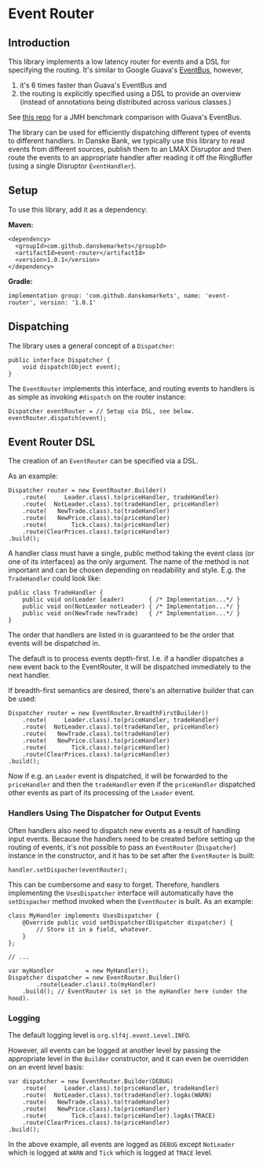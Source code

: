 # Event Router

## Introduction

This library implements a low latency router for events and a DSL for specifying the routing.
It's similar to Google Guava's [EventBus](https://github.com/google/guava/wiki/EventBusExplained), however,

1. it's 6 times faster than Guava's EventBus and
2. the routing is explicitly specified using a DSL to provide an overview (instead of annotations being distributed across various classes.)

See [this repo](https://github.com/danskemarkets/jmh-event-router) for a JMH benchmark comparison with Guava's EventBus.

The library can be used for efficiently dispatching different types of events to different handlers. In Danske Bank, we 
typically use this library to read events from different sources, publish them to an LMAX Disruptor and then route the
events to an appropriate handler after reading it off the RingBuffer (using a single Disruptor `EventHandler`).

## Setup

To use this library, add it as a dependency:

**Maven:**

    <dependency>
      <groupId>com.github.danskemarkets</groupId>
      <artifactId>event-router</artifactId>
      <version>1.0.1</version>
    </dependency>

**Gradle:**

    implementation group: 'com.github.danskemarkets', name: 'event-router', version: '1.0.1'

## Dispatching

The library uses a general concept of a `Dispatcher`:

    public interface Dispatcher {
        void dispatch(Object event);
    }

The `EventRouter` implements this interface, and routing events to handlers is as simple as invoking `#dispatch`
on the router instance:

    Dispatcher eventRouter = // Setup via DSL, see below.
    eventRouter.dispatch(event);

## Event Router DSL

The creation of an `EventRouter` can be specified via a DSL.

As an example:

    Dispatcher router = new EventRouter.Builder()
        .route(     Leader.class).to(priceHandler, tradeHandler)
        .route(  NotLeader.class).to(tradeHandler, priceHandler)
        .route(   NewTrade.class).to(tradeHandler)
        .route(   NewPrice.class).to(priceHandler)
        .route(       Tick.class).to(priceHandler)
        .route(ClearPrices.class).to(priceHandler)
    .build();

A handler class must have a single, public method taking the event class (or one of its interfaces) as the only argument.
The name of the method is not important and can be chosen depending on readability and style. E.g. the `TradeHandler` could
look like:

    public class TradeHandler {
        public void on(Leader leader)       { /* Implementation...*/ }
        public void on(NotLeader notLeader) { /* Implementation...*/ }
        public void on(NewTrade newTrade)   { /* Implementation...*/ }
    }

The order that handlers are listed in is guaranteed to be the order that events will be dispatched in.

The default is to process events depth-first. I.e. if a handler dispatches a new event back to the EventRouter, it will
be dispatched immediately to the next handler.

If breadth-first semantics are desired, there's an alternative builder that can be used:

    Dispatcher router = new EventRouter.BreadthFirstBuilder()
        .route(     Leader.class).to(priceHandler, tradeHandler)
        .route(  NotLeader.class).to(tradeHandler, priceHandler)
        .route(   NewTrade.class).to(tradeHandler)
        .route(   NewPrice.class).to(priceHandler)
        .route(       Tick.class).to(priceHandler)
        .route(ClearPrices.class).to(priceHandler)
    .build();

Now if e.g. an `Leader` event is dispatched, it will be forwarded to the `priceHandler` and then the `tradeHandler` even
if the `priceHandler` dispatched other events as part of its processing of the `Leader` event.

### Handlers Using The Dispatcher for Output Events

Often handlers also need to dispatch new events as a result of handling input events.
Because the handlers need to be created before setting up the routing of events, it's not possible to pass an
`EventRouter` (`Dispatcher`) instance in the constructor, and it has to be set after the `EventRouter` is built:

    handler.setDispacher(eventRouter);

This can be cumbersome and easy to forget. Therefore, handlers implementing the `UsesDispatcher` interface will
automatically have the `setDispacher` method invoked when the `EventRouter` is built. As an example:

    class MyHandler implements UsesDispatcher {
        @Override public void setDispatcher(Dispatcher dispatcher) {
            // Store it in a field, whatever.
        }
    };

    // ...

    var myHandler         = new MyHandler();
    Dispatcher dispatcher = new EventRouter.Builder()
            .route(Leader.class).to(myHandler)
        .build(); // EventRouter is set in the myHandler here (under the hood).

### Logging

The default logging level is `org.slf4j.event.Level.INFO`.

However, all events can be logged at another level by passing the appropriate level in the `Builder` constructor, and
it can even be overridden on an event level basis:

    var dispatcher = new EventRouter.Builder(DEBUG)
        .route(     Leader.class).to(priceHandler, tradeHandler)
        .route(  NotLeader.class).to(tradeHandler).logAs(WARN)
        .route(   NewTrade.class).to(tradeHandler)
        .route(   NewPrice.class).to(priceHandler)
        .route(       Tick.class).to(priceHandler).logAs(TRACE)
        .route(ClearPrices.class).to(priceHandler)
    .build();

In the above example, all events are logged as `DEBUG` except `NotLeader` which is logged at `WARN` and `Tick` which
is logged at `TRACE` level.